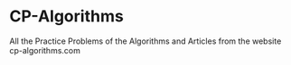 # CP-Algorithms
All the Practice Problems of the Algorithms and Articles from the website cp-algorithms.com
